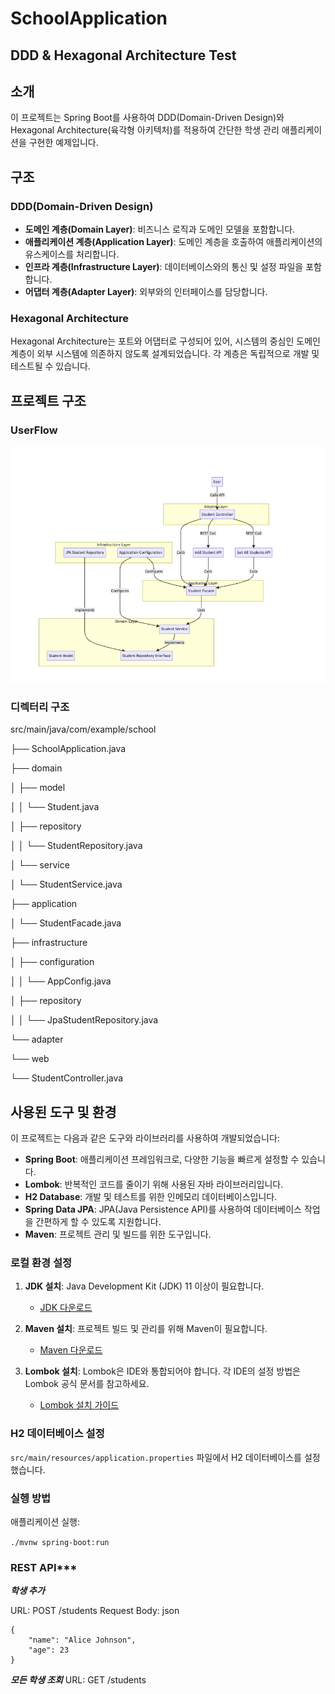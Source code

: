 # SchoolApplication
## DDD & Hexagonal Architecture Test

## 소개
이 프로젝트는 Spring Boot를 사용하여 DDD(Domain-Driven Design)와 Hexagonal Architecture(육각형 아키텍처)를 적용하여 간단한 학생 관리 애플리케이션을 구현한 예제입니다.

## 구조

### DDD(Domain-Driven Design)
- **도메인 계층(Domain Layer)**: 비즈니스 로직과 도메인 모델을 포함합니다.
- **애플리케이션 계층(Application Layer)**: 도메인 계층을 호출하여 애플리케이션의 유스케이스를 처리합니다.
- **인프라 계층(Infrastructure Layer)**: 데이터베이스와의 통신 및 설정 파일을 포함합니다.
- **어댑터 계층(Adapter Layer)**: 외부와의 인터페이스를 담당합니다.

### Hexagonal Architecture
Hexagonal Architecture는 포트와 어댑터로 구성되어 있어, 시스템의 중심인 도메인 계층이 외부 시스템에 의존하지 않도록 설계되었습니다. 각 계층은 독립적으로 개발 및 테스트될 수 있습니다.

## 프로젝트 구조

### UserFlow
<img src="./imgs/UserFlow.png">


### 디렉터리 구조

src/main/java/com/example/school

├── SchoolApplication.java

├── domain

│ ├── model

│ │ └── Student.java

│ ├── repository

│ │ └── StudentRepository.java

│ └── service

│ └── StudentService.java

├── application

│ └── StudentFacade.java

├── infrastructure

│ ├── configuration

│ │ └── AppConfig.java

│ ├── repository

│ │ └── JpaStudentRepository.java

└── adapter

└── web

└── StudentController.java




## 사용된 도구 및 환경

이 프로젝트는 다음과 같은 도구와 라이브러리를 사용하여 개발되었습니다:

- **Spring Boot**: 애플리케이션 프레임워크로, 다양한 기능을 빠르게 설정할 수 있습니다.
- **Lombok**: 반복적인 코드를 줄이기 위해 사용된 자바 라이브러리입니다.
- **H2 Database**: 개발 및 테스트를 위한 인메모리 데이터베이스입니다.
- **Spring Data JPA**: JPA(Java Persistence API)를 사용하여 데이터베이스 작업을 간편하게 할 수 있도록 지원합니다.
- **Maven**: 프로젝트 관리 및 빌드를 위한 도구입니다.

### 로컬 환경 설정

1. **JDK 설치**: Java Development Kit (JDK) 11 이상이 필요합니다.
   - [JDK 다운로드](https://www.oracle.com/java/technologies/javase-downloads.html)

2. **Maven 설치**: 프로젝트 빌드 및 관리를 위해 Maven이 필요합니다.
   - [Maven 다운로드](https://maven.apache.org/download.cgi)

3. **Lombok 설치**: Lombok은 IDE와 통합되어야 합니다. 각 IDE의 설정 방법은 Lombok 공식 문서를 참고하세요.
   - [Lombok 설치 가이드](https://projectlombok.org/setup/overview)

### H2 데이터베이스 설정

`src/main/resources/application.properties` 파일에서 H2 데이터베이스를 설정했습니다.



### 실헹 방법
애플리케이션 실행:

```./mvnw spring-boot:run ```

### REST API***
***학생 추가***

URL: POST /students
Request Body:
json
```
{
    "name": "Alice Johnson",
    "age": 23
}
```


***모든 학생 조회***
URL: GET /students

